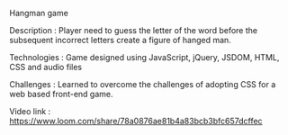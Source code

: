  Hangman game

Description   :  Player need to guess the letter of the word before the subsequent incorrect letters create a figure of hanged man.

Technologies  :  Game designed using JavaScript, jQuery, JSDOM, HTML, CSS and audio files
               
Challenges    :   Learned to overcome the challenges of adopting CSS for a web based front-end game. 
  
Video link    :   https://www.loom.com/share/78a0876ae81b4a83bcb3bfc657dcffec

  
